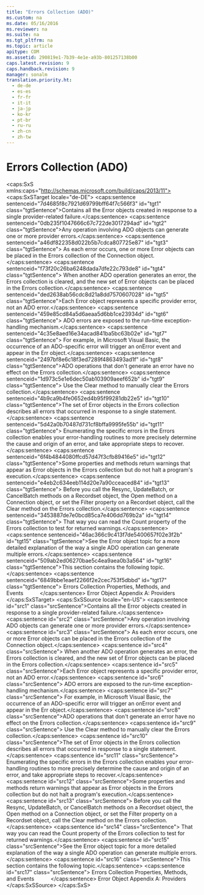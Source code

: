 ```yaml
---
title: "Errors Collection (ADO)"
ms.custom: na
ms.date: 05/16/2016
ms.reviewer: na
ms.suite: na
ms.tgt_pltfrm: na
ms.topic: article
apitype: COM
ms.assetid: 290819e1-7b39-4e1e-a93b-801257138b00
caps.latest.revision: 9
caps.handback.revision: 9
manager: sonalm
translation.priority.ht: 
  - de-de
  - es-es
  - fr-fr
  - it-it
  - ja-jp
  - ko-kr
  - pt-br
  - ru-ru
  - zh-cn
  - zh-tw
---
```

# Errors Collection (ADO)
<?xml version="1.0" encoding="utf-8"?>
<caps:SxS xmlns:caps="http://schemas.microsoft.com/build/caps/2013/11">
  <caps:SxSTarget locale="de-DE">
    <developerReferenceWithoutSyntaxDocument xsi:schemaLocation="http://ddue.schemas.microsoft.com/authoring/2003/5 http://dduestorage.blob.core.windows.net/ddueschema/developer.xsd" xmlns="http://ddue.schemas.microsoft.com/authoring/2003/5" xmlns:xlink="http://www.w3.org/1999/xlink" xmlns:xsi="http://www.w3.org/2001/XMLSchema-instance">
      <introduction>
        <para>
          <caps:sentence sentenceid="7d4685f8c7921d69799bff64f7c566f3" id="tgt1" class="tgtSentence">Contains all the <legacyLink xlink:href="a175d453-fa55-4f49-9ede-a26d83177919">Error</legacyLink> objects created in response to a single provider-related failure.</caps:sentence>
        </para>
      </introduction>
      <languageReferenceRemarks>
        <content>
          <para>
            <caps:sentence sentenceid="0db235f1047666c67c722de3017294ad" id="tgt2" class="tgtSentence">Any operation involving ADO objects can generate one or more provider errors.</caps:sentence>
            <caps:sentence sentenceid="a46df822358d022b5b7cdca807725e87" id="tgt3" class="tgtSentence"> As each error occurs, one or more <legacyBold>Error</legacyBold> objects can be placed in the <legacyBold>Errors</legacyBold> collection of the <legacyLink xlink:href="ef6b1824-5b12-43db-89d7-8f3d13896d4d">Connection</legacyLink> object.</caps:sentence>
            <caps:sentence sentenceid="f73f20c26ba6248dada7dfe22c793de8" id="tgt4" class="tgtSentence"> When another ADO operation generates an error, the <legacyBold>Errors</legacyBold> collection is cleared, and the new set of <legacyBold>Error</legacyBold> objects can be placed in the <legacyBold>Errors</legacyBold> collection.</caps:sentence>
          </para>
          <para>
            <caps:sentence sentenceid="ded2638ab56cdc8d21a8dd7570607028" id="tgt5" class="tgtSentence">Each <legacyBold>Error</legacyBold> object represents a specific provider error, not an ADO error.</caps:sentence>
            <caps:sentence sentenceid="459e85cd84a5d6aeaa5d6bb1ce23934d" id="tgt6" class="tgtSentence"> ADO errors are exposed to the run-time exception-handling mechanism.</caps:sentence>
            <caps:sentence sentenceid="4c35e8aed16e34acad841ba5bc63b02e" id="tgt7" class="tgtSentence"> For example, in Microsoft Visual Basic, the occurrence of an ADO-specific error will trigger an <legacyLink xlink:href="b01cbc62-fbd7-4068-b16c-8b0f80a05887">onError</legacyLink> event and appear in the <legacyBold>Err</legacyBold> object.</caps:sentence>
          </para>
          <para>
            <caps:sentence sentenceid="2497bf8e6c18f3ed7289f4863493ad1f" id="tgt8" class="tgtSentence">ADO operations that don't generate an error have no effect on the <legacyBold>Errors</legacyBold> collection.</caps:sentence>
            <caps:sentence sentenceid="1d973c5e1e6dec50ab103909aeef652b" id="tgt9" class="tgtSentence"> Use the <legacyLink xlink:href="0a61ba7a-20b8-426a-91a0-9040e7c5a98a">Clear</legacyLink> method to manually clear the <legacyBold>Errors</legacyBold> collection.</caps:sentence>
          </para>
          <para>
            <caps:sentence sentenceid="4b9ca9b4fe0652ed4b95f99281db22e5" id="tgt10" class="tgtSentence">The set of <legacyBold>Error</legacyBold> objects in the <legacyBold>Errors</legacyBold> collection describes all errors that occurred in response to a single statement.</caps:sentence>
            <caps:sentence sentenceid="5d42a0b70487d731cf8bffa9995fe55b" id="tgt11" class="tgtSentence"> Enumerating the specific errors in the <legacyBold>Errors</legacyBold> collection enables your error-handling routines to more precisely determine the cause and origin of an error, and take appropriate steps to recover.</caps:sentence>
          </para>
          <para>
            <caps:sentence sentenceid="6f4b4844080ffcd57d47f3cfb89416e5" id="tgt12" class="tgtSentence">Some properties and methods return warnings that appear as <legacyBold>Error</legacyBold> objects in the <legacyBold>Errors</legacyBold> collection but do not halt a program's execution.</caps:sentence>
            <caps:sentence sentenceid="e4eb2c634eeb114d20e7a90cceaced84" id="tgt13" class="tgtSentence"> Before you call the <legacyLink xlink:href="73b355d4-a4c0-434b-bfc4-039b1c76b32e">Resync</legacyLink>, <legacyLink xlink:href="23f9314c-b027-4a51-aeae-50caa2977740">UpdateBatch</legacyLink>, or <legacyLink xlink:href="dbdc2574-e44e-4d95-b03d-4a5d9e9adf3c">CancelBatch</legacyLink> methods on a <legacyLink xlink:href="ede1415f-c3df-4cc5-a05b-2576b2b84b60">Recordset</legacyLink> object, the <legacyLink xlink:href="663defab-5545-4973-9036-24d5882c9737">Open</legacyLink> method on a <legacyBold>Connection</legacyBold> object, or set the <legacyLink xlink:href="80263a7a-5d21-45d1-84fc-34b7a9be4c22">Filter</legacyLink> property on a <legacyBold>Recordset</legacyBold> object, call the <legacyBold>Clear</legacyBold> method on the <legacyBold>Errors</legacyBold> collection.</caps:sentence>
            <caps:sentence sentenceid="3453887de7e0bcd85ca7e406dd769b2a" id="tgt14" class="tgtSentence"> That way you can read the <legacyLink xlink:href="da9ccd1f-d402-41a2-940c-45556fc5340d">Count</legacyLink> property of the <legacyBold>Errors</legacyBold> collection to test for returned warnings.</caps:sentence>
          </para>
          <alert class="note">
            <para>
              <caps:sentence sentenceid="46ac366c9c413f7de5400657f02e3f2b" id="tgt15" class="tgtSentence">See the <legacyBold>Error</legacyBold> object topic for a more detailed explanation of the way a single ADO operation can generate multiple errors.</caps:sentence>
            </para>
          </alert>
          <para>
            <caps:sentence sentenceid="509ab2ed06270bae5c4ea9aea0b3a564" id="tgt16" class="tgtSentence">This section contains the following topic.</caps:sentence>
          </para>
          <list class="bullet">
            <listItem>
              <para>
                <caps:sentence sentenceid="6849bbe1eaef2266f2e2cec753f5dbbd" id="tgt17" class="tgtSentence">
                  <legacyLink xlink:href="606f2b92-3821-4d11-a207-4c22f6f35619">Errors Collection Properties, Methods, and Events</legacyLink>           </caps:sentence>
              </para>
            </listItem>
          </list>
        </content>
      </languageReferenceRemarks>
      <relatedTopics>
        <link xlink:href="a175d453-fa55-4f49-9ede-a26d83177919">Error Object</link>
        <link xlink:href="e2581b47-b11e-4e1e-b96c-d39c77c5b48a">Appendix A: Providers</link>
      </relatedTopics>
    </developerReferenceWithoutSyntaxDocument>
  </caps:SxSTarget>
  <caps:SxSSource locale="en-US">
    <developerReferenceWithoutSyntaxDocument xsi:schemaLocation="http://ddue.schemas.microsoft.com/authoring/2003/5 http://dduestorage.blob.core.windows.net/ddueschema/developer.xsd" xmlns="http://ddue.schemas.microsoft.com/authoring/2003/5" xmlns:xlink="http://www.w3.org/1999/xlink" xmlns:xsi="http://www.w3.org/2001/XMLSchema-instance">
      <introduction>
        <para>
          <caps:sentence id="src1" class="srcSentence">Contains all the <legacyLink xlink:href="a175d453-fa55-4f49-9ede-a26d83177919">Error</legacyLink> objects created in response to a single provider-related failure.</caps:sentence>
        </para>
      </introduction>
      <languageReferenceRemarks>
        <content>
          <para>
            <caps:sentence id="src2" class="srcSentence">Any operation involving ADO objects can generate one or more provider errors.</caps:sentence>
            <caps:sentence id="src3" class="srcSentence"> As each error occurs, one or more <legacyBold>Error</legacyBold> objects can be placed in the <legacyBold>Errors</legacyBold> collection of the <legacyLink xlink:href="ef6b1824-5b12-43db-89d7-8f3d13896d4d">Connection</legacyLink> object.</caps:sentence>
            <caps:sentence id="src4" class="srcSentence"> When another ADO operation generates an error, the <legacyBold>Errors</legacyBold> collection is cleared, and the new set of <legacyBold>Error</legacyBold> objects can be placed in the <legacyBold>Errors</legacyBold> collection.</caps:sentence>
          </para>
          <para>
            <caps:sentence id="src5" class="srcSentence">Each <legacyBold>Error</legacyBold> object represents a specific provider error, not an ADO error.</caps:sentence>
            <caps:sentence id="src6" class="srcSentence"> ADO errors are exposed to the run-time exception-handling mechanism.</caps:sentence>
            <caps:sentence id="src7" class="srcSentence"> For example, in Microsoft Visual Basic, the occurrence of an ADO-specific error will trigger an <legacyLink xlink:href="b01cbc62-fbd7-4068-b16c-8b0f80a05887">onError</legacyLink> event and appear in the <legacyBold>Err</legacyBold> object.</caps:sentence>
          </para>
          <para>
            <caps:sentence id="src8" class="srcSentence">ADO operations that don't generate an error have no effect on the <legacyBold>Errors</legacyBold> collection.</caps:sentence>
            <caps:sentence id="src9" class="srcSentence"> Use the <legacyLink xlink:href="0a61ba7a-20b8-426a-91a0-9040e7c5a98a">Clear</legacyLink> method to manually clear the <legacyBold>Errors</legacyBold> collection.</caps:sentence>
          </para>
          <para>
            <caps:sentence id="src10" class="srcSentence">The set of <legacyBold>Error</legacyBold> objects in the <legacyBold>Errors</legacyBold> collection describes all errors that occurred in response to a single statement.</caps:sentence>
            <caps:sentence id="src11" class="srcSentence"> Enumerating the specific errors in the <legacyBold>Errors</legacyBold> collection enables your error-handling routines to more precisely determine the cause and origin of an error, and take appropriate steps to recover.</caps:sentence>
          </para>
          <para>
            <caps:sentence id="src12" class="srcSentence">Some properties and methods return warnings that appear as <legacyBold>Error</legacyBold> objects in the <legacyBold>Errors</legacyBold> collection but do not halt a program's execution.</caps:sentence>
            <caps:sentence id="src13" class="srcSentence"> Before you call the <legacyLink xlink:href="73b355d4-a4c0-434b-bfc4-039b1c76b32e">Resync</legacyLink>, <legacyLink xlink:href="23f9314c-b027-4a51-aeae-50caa2977740">UpdateBatch</legacyLink>, or <legacyLink xlink:href="dbdc2574-e44e-4d95-b03d-4a5d9e9adf3c">CancelBatch</legacyLink> methods on a <legacyLink xlink:href="ede1415f-c3df-4cc5-a05b-2576b2b84b60">Recordset</legacyLink> object, the <legacyLink xlink:href="663defab-5545-4973-9036-24d5882c9737">Open</legacyLink> method on a <legacyBold>Connection</legacyBold> object, or set the <legacyLink xlink:href="80263a7a-5d21-45d1-84fc-34b7a9be4c22">Filter</legacyLink> property on a <legacyBold>Recordset</legacyBold> object, call the <legacyBold>Clear</legacyBold> method on the <legacyBold>Errors</legacyBold> collection.</caps:sentence>
            <caps:sentence id="src14" class="srcSentence"> That way you can read the <legacyLink xlink:href="da9ccd1f-d402-41a2-940c-45556fc5340d">Count</legacyLink> property of the <legacyBold>Errors</legacyBold> collection to test for returned warnings.</caps:sentence>
          </para>
          <alert class="note">
            <para>
              <caps:sentence id="src15" class="srcSentence">See the <legacyBold>Error</legacyBold> object topic for a more detailed explanation of the way a single ADO operation can generate multiple errors.</caps:sentence>
            </para>
          </alert>
          <para>
            <caps:sentence id="src16" class="srcSentence">This section contains the following topic.</caps:sentence>
          </para>
          <list class="bullet">
            <listItem>
              <para>
                <caps:sentence id="src17" class="srcSentence">
                  <legacyLink xlink:href="606f2b92-3821-4d11-a207-4c22f6f35619">Errors Collection Properties, Methods, and Events</legacyLink>           </caps:sentence>
              </para>
            </listItem>
          </list>
        </content>
      </languageReferenceRemarks>
      <relatedTopics>
        <link xlink:href="a175d453-fa55-4f49-9ede-a26d83177919">Error Object</link>
        <link xlink:href="e2581b47-b11e-4e1e-b96c-d39c77c5b48a">Appendix A: Providers</link>
      </relatedTopics>
    </developerReferenceWithoutSyntaxDocument>
  </caps:SxSSource>
</caps:SxS>